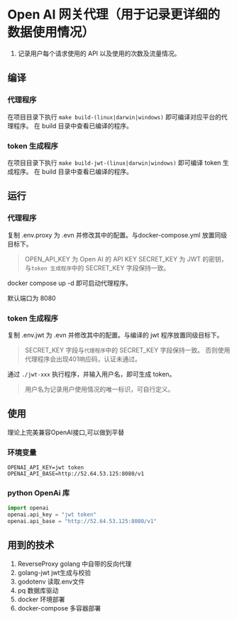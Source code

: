 # Open AI 网关代理（用于记录更详细的数据使用情况）

1. 记录用户每个请求使用的 API 以及使用的次数及流量情况。


## 编译

### 代理程序

在项目目录下执行 `make build-(linux|darwin|windows)` 即可编译对应平台的代理程序。
在 build 目录中查看已编译的程序。

### token 生成程序

在项目目录下执行 `make build-jwt-(linux|darwin|windows)` 即可编译 token 生成程序。
在 build 目录中查看已编译的程序。

## 运行

### 代理程序

复制 .env.proxy 为 .evn 并修改其中的配置。与docker-compose.yml 放置同级目标下。

> OPEN_API_KEY 为 Open AI 的 API KEY
> SECRET_KEY 为 JWT 的密钥，与`token 生成程序`中的 SECRET_KEY 字段保持一致。

docker compose up -d 即可启动代理程序。

默认端口为 8080

### token 生成程序

复制 .env.jwt 为 .evn 并修改其中的配置。与编译的 jwt 程序放置同级目标下。

> SECRET_KEY 字段与`代理程序`中的 SECRET_KEY 字段保持一致。
> 否则使用代理程序会出现401响应码，认证未通过。

通过 `./jwt-xxx` 执行程序，并输入用户名，即可生成 token。

> 用户名为记录用户使用情况的唯一标识，可自行定义。

## 使用

理论上完美兼容OpenAI接口,可以做到平替

### 环境变量
```
OPENAI_API_KEY=jwt token
OPENAI_API_BASE=http://52.64.53.125:8080/v1
```

### python OpenAi 库
```python
import openai
openai.api_key = "jwt token"
openai.api_base = "http://52.64.53.125:8080/v1"
```

## 用到的技术

1. ReverseProxy golang 中自带的反向代理
2. golang-jwt jwt生成与校验
3. godotenv 读取.env文件
4. pq 数据库驱动
5. docker 环境部署
6. docker-compose 多容器部署
